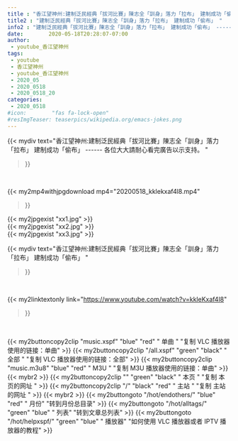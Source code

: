 ```yaml
---
title : "香江望神州:建制泛民經典「拔河比賽」陳志全「訓身」落力「拉布」 建制成功「偷布」 "
title2 : "建制泛民經典「拔河比賽」陳志全「訓身」落力「拉布」 建制成功「偷布」 "
info2 : "建制泛民經典「拔河比賽」陳志全「訓身」落力「拉布」 建制成功「偷布」 ------ 各位大大請耐心看完廣告以示支持。 "
date:        2020-05-18T20:28:07-07:00
author:
 - youtube_香江望神州
tags:
 - youtube
 - 香江望神州
 - youtube_香江望神州
 - 2020_05
 - 2020_0518
 - 2020_0518_20
categories:
 - 2020_0518
#icon:        "fas fa-lock-open"
#resImgTeaser: teaserpics/wikipedia.org/emacs-jokes.png
---
```


{{< mydiv text="香江望神州:建制泛民經典「拔河比賽」陳志全「訓身」落力「拉布」 建制成功「偷布」 ------ 各位大大請耐心看完廣告以示支持。 "
>}}
<br>


{{< my2mp4withjpgdownload mp4="20200518_kklekxaf4l8.mp4"
>}}

{{< my2jpgexist "xx1.jpg" >}}<br>
{{< my2jpgexist "xx2.jpg" >}}<br>
{{< my2jpgexist "xx3.jpg" >}}<br>



{{< mydiv text="香江望神州:建制泛民經典「拔河比賽」陳志全「訓身」落力「拉布」 建制成功「偷布」 "
>}}
<br>

{{< my2linktextonly link="https://www.youtube.com/watch?v=kkleKxaf4l8"
>}}


<br>

{{< my2buttoncopy2clip "music.xspf"        "blue"   "red"    " 单曲 "  "复制 VLC 播放器使用的链接：单曲" >}} {{< my2buttoncopy2clip "/all.xspf"         "green"  "black"  " 全部 "  "复制 VLC 播放器使用的链接：全部" >}} {{< my2buttoncopy2clip "music.m3u8"        "blue"   "red"    " M3U  "    "复制 M3U 播放器使用的链接：单曲" >}} {{< mybr2 >}} {{< my2buttoncopy2clip ""                  "green"  "black"  " 本页 "    "复制 本页的网址 " >}} {{< my2buttoncopy2clip "/"                 "black"  "red"    " 主站 "    "复制 主站的网址 " >}} {{< mybr2 >}} {{< my2buttongoto      "/hot/endothers/"   "blue"   "red"    " 月份"   "转到月份总目录" >}} {{< my2buttongoto      "/hot/alltags/"     "green"  "blue"   " 列表"   "转到文章总列表" >}} {{< my2buttongoto      "/hot/helpxspf/"    "green"  "blue"   " 播放器" "如何使用 VLC 播放器或者 IPTV 播放器的教程" >}} 
